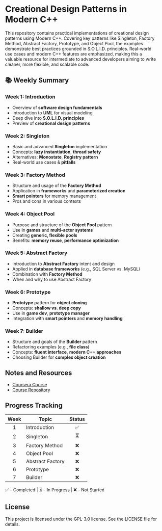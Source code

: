 #  Creational Design Patterns in Modern C++
This repository contains practical implementations of creational design patterns using Modern C++. Covering key patterns like Singleton, Factory Method, Abstract Factory, Prototype, and Object Pool, the examples demonstrate best practices grounded in S.O.L.I.D. principles. Real-world use cases and modern C++ features are emphasized, making this a valuable resource for intermediate to advanced developers aiming to write cleaner, more flexible, and scalable code.

## 📚 Weekly Summary 

### Week 1: Introduction
- Overview of **software design fundamentals**
- Introduction to **UML** for visual modeling
- Deep dive into **S.O.L.I.D. principles**
- Preview of **creational design patterns**

### Week 2: Singleton
- Basic and advanced **Singleton** implementation
- Concepts: **lazy instantiation**, **thread safety**
- Alternatives: **Monostate**, **Registry pattern**
- Real-world use cases & **pitfalls**

### Week 3: Factory Method
- Structure and usage of the **Factory Method**
- Application in **frameworks** and **parameterized creation**
- **Smart pointers** for memory management
- Pros and cons in various contexts

### Week 4: Object Pool
- Purpose and structure of the **Object Pool** pattern
- Use in **games** and **multi-actor systems**
- Creating **generic, flexible pools**
- Benefits: **memory reuse**, **performance optimization**

### Week 5: Abstract Factory
- Introduction to **Abstract Factory** intent and design
- Applied in **database frameworks** (e.g., SQL Server vs. MySQL)
- Combination with **Factory Method**
- When and why to use Abstract Factory

### Week 6: Prototype
- **Prototype** pattern for **object cloning**
- Concepts: **shallow vs. deep copy**
- Use in **game dev**, **prototype manager**
- Integration with **smart pointers** and **memory handling**

### Week 7: Builder
- Structure and goals of the **Builder** pattern
- Refactoring examples (e.g., **file class**)
- Concepts: **fluent interface**, **modern C++ approaches**
- Choosing Builder for **complex object creation**



## Notes and Resources
- [Coursera Course](https://www.coursera.org/learn/packt-creational-design-patterns-in-modern-c-5n9at)
- [Course Repository](https://github.com/PacktPublishing/Creational-Design-Patterns-in-Modern-C-plus-plus)

## Progress Tracking
| Week | Topic                     | Status |
|:---:|---------------------------|:---:|
| 1    | Introduction               | ✅     |
| 2    | Singleton                  | ⏳     |
| 3    | Factory Method             | ❌     |
| 4    | Object Pool                | ❌     |
| 5    | Abstract Factory           | ❌     |
| 6    | Prototype                  | ❌     |
| 7    | Builder                    | ❌     |

✅ - Completed  | ⏳ - In Progress  | ❌ - Not Started

## License
This project is licensed under the GPL-3.0 license. See the LICENSE file for details.
